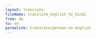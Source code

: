 ```yaml
--- 
layout: translate 
fileName: translate_english_to_hindi 
from: de
to: en 
permalink: translate/german-to-english
---
```

